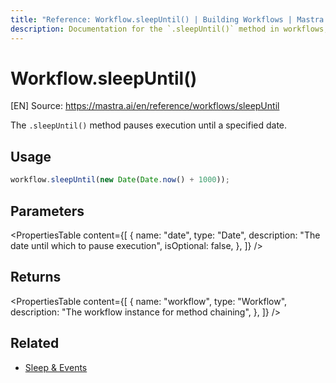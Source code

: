 ```yaml
---
title: "Reference: Workflow.sleepUntil() | Building Workflows | Mastra Docs"
description: Documentation for the `.sleepUntil()` method in workflows, which pauses execution until a specified date.
---
```


# Workflow.sleepUntil()
[EN] Source: https://mastra.ai/en/reference/workflows/sleepUntil

The `.sleepUntil()` method pauses execution until a specified date.

## Usage

```typescript
workflow.sleepUntil(new Date(Date.now() + 1000));
```

## Parameters

<PropertiesTable
  content={[
    {
      name: "date",
      type: "Date",
      description: "The date until which to pause execution",
      isOptional: false,
    },
  ]}
/>

## Returns

<PropertiesTable
  content={[
    {
      name: "workflow",
      type: "Workflow",
      description: "The workflow instance for method chaining",
    },
  ]}
/>

## Related

- [Sleep & Events](../../docs/workflows/pausing-execution.mdx)


